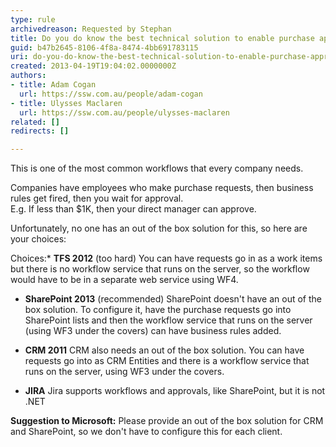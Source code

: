 ```yaml
---
type: rule
archivedreason: Requested by Stephan
title: Do you do know the best technical solution to enable purchase approvals?
guid: b47b2645-8106-4f8a-8474-4bb691783115
uri: do-you-do-know-the-best-technical-solution-to-enable-purchase-approvals
created: 2013-04-19T19:04:02.0000000Z
authors:
- title: Adam Cogan
  url: https://ssw.com.au/people/adam-cogan
- title: Ulysses Maclaren
  url: https://ssw.com.au/people/ulysses-maclaren
related: []
redirects: []

---
```


This is one of the most common workflows that every company needs.

Companies have employees who make purchase requests, then business rules get fired, then you wait for approval.  
E.g. If less than $1K, then your direct manager can approve.

Unfortunately, no one has an out of the box solution for this, so here are your choices:

<!--endintro-->

Choices:* **TFS 2012** (too hard)
  You can have requests go in as a work items but there is no workflow service that runs on the server, so the workflow would have to be in a separate web service using WF4.
  
* **SharePoint 2013** (recommended)
  SharePoint doesn't have an out of the box solution. To configure it, have the purchase requests go into SharePoint lists and then the workflow service that runs on the server (using WF3 under the covers) can have business rules added.

* **CRM 2011** 
  CRM also needs an out of the box solution. You can have requests go into as CRM Entities and there is a workflow service that runs on the server, using WF3 under the covers.

* **JIRA** 
  Jira supports workflows and approvals, like SharePoint, but it is not .NET

**Suggestion to Microsoft:** Please provide an out of the box solution for CRM and SharePoint, so we don't have to configure this for each client.

